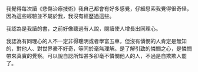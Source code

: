 
我覺得每次讀《悲傷治療技術》我自己都會有好多感覺，仔細思索我覺得很奇怪，因為這些經驗並不屬於我，我沒有經歷過這些。

我認為是我讀的書，之前好像聽過有人說，閱讀使人增長出同理心。

我認為有同理心的人不一定非得聰明或者學富五車，但沒有憐憫的人肯定是無知的，對他人、對世界豪不好奇，等同於毫無理解。是了解引致的憐憫之心，是憐憫帶來真實的覺察。可以說自認所知甚多卻毫不憐憫他人的人，不過是自欺欺人罷了。